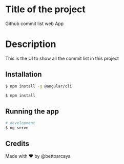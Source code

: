 # Title of the project
Github commit list web App

# Description
This is the UI to show all the commit list in this project


## Installation
```bash
$ npm install -g @angular/cli
```

```bash
$ npm install
```

## Running the app

```bash
# development
$ ng serve
```

## Credits

Made with ❤️ by @bettoarcaya
